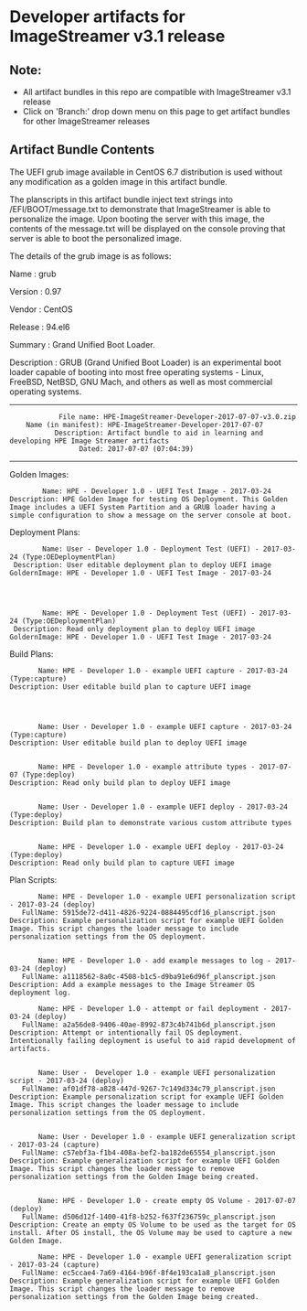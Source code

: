 # Developer artifacts for ImageStreamer v3.1 release

## Note: 
- All artifact bundles in this repo are compatible with ImageStreamer v3.1 release
- Click on 'Branch:' drop down menu on this page to get artifact bundles for other ImageStreamer releases

## Artifact Bundle Contents

The UEFI grub image available in CentOS 6.7 distribution is used without any modification as a golden image in this artifact bundle. 

The planscripts in this artifact bundle inject text strings into /EFI/BOOT/message.txt to demonstrate that ImageStreamer is able to personalize the image. Upon booting the server with this image, the contents of the message.txt will be displayed on the console proving that server is able to boot the personalized image.

The details of the grub image is as follows:

Name : grub

Version : 0.97

Vendor : CentOS

Release : 94.el6

Summary : Grand Unified Boot Loader.

Description : GRUB (Grand Unified Boot Loader) is an experimental boot loader capable of booting into most free operating systems - Linux, FreeBSD, NetBSD, GNU Mach, and others as well as most commercial operating systems.


--------------------------------------------------------------------------------

	            File name: HPE-ImageStreamer-Developer-2017-07-07-v3.0.zip
		Name (in manifest): HPE-ImageStreamer-Developer-2017-07-07
		       Description: Artifact bundle to aid in learning and developing HPE Image Streamer artifacts		       
		             Dated: 2017-07-07 (07:04:39)

--------------------------------------------------------------------------------


Golden Images:


	        Name: HPE - Developer 1.0 - UEFI Test Image - 2017-03-24
	Description: HPE Golden Image for testing OS Deployment. This Golden Image includes a UEFI System Partition and a GRUB loader having a simple configuration to show a message on the server console at boot. 



Deployment Plans:


	        Name: User - Developer 1.0 - Deployment Test (UEFI) - 2017-03-24 (Type:OEDeploymentPlan)
	 Description: User editable deployment plan to deploy UEFI image
	GoldernImage: HPE - Developer 1.0 - UEFI Test Image - 2017-03-24




	        Name: HPE - Developer 1.0 - Deployment Test (UEFI) - 2017-03-24 (Type:OEDeploymentPlan)
	 Description: Read only deployment plan to deploy UEFI image
	GoldernImage: HPE - Developer 1.0 - UEFI Test Image - 2017-03-24





Build Plans:


	       Name: HPE - Developer 1.0 - example UEFI capture - 2017-03-24 (Type:capture)
	Description: User editable build plan to capture UEFI image




	       Name: User - Developer 1.0 - example UEFI capture - 2017-03-24 (Type:capture)
	Description: User editable build plan to deploy UEFI image


	       Name: HPE - Developer 1.0 - example attribute types - 2017-07-07 (Type:deploy)
	Description: Read only build plan to deploy UEFI image


	       Name: User - Developer 1.0 - example UEFI deploy - 2017-03-24 (Type:deploy)
	Description: Build plan to demonstrate various custom attribute types


	       Name: HPE - Developer 1.0 - example UEFI deploy - 2017-03-24 (Type:deploy)
	Description: Read only build plan to capture UEFI image



Plan Scripts:

	       Name: HPE - Developer 1.0 - example UEFI personalization script - 2017-03-24 (deploy)
	   FullName: 5915de72-d411-4826-9224-0884495cdf16_planscript.json
	Description: Example personalization script for example UEFI Golden Image. This script changes the loader message to include personalization settings from the OS deployment.


	       Name: HPE - Developer 1.0 - add example messages to log - 2017-03-24 (deploy)
	   FullName: a1118562-8a0c-4508-b1c5-d9ba91e6d96f_planscript.json
	Description: Add a example messages to the Image Streamer OS deployment log.

	       Name: HPE - Developer 1.0 - attempt or fail deployment - 2017-03-24 (deploy)
	   FullName: a2a56de8-9406-40ae-8992-873c4b741b6d_planscript.json
	Description: Attempt or intentionally fail OS deployment. Intentionally failing deployment is useful to aid rapid development of artifacts.


	       Name: User -  Developer 1.0 - example UEFI personalization script - 2017-03-24 (deploy)
	   FullName: af01df78-a828-447d-9267-7c149d334c79_planscript.json
	Description: Example personalization script for example UEFI Golden Image. This script changes the loader message to include personalization settings from the OS deployment.


	       Name: User - Developer 1.0 - example UEFI generalization script - 2017-03-24 (capture)
	   FullName: c57ebf3a-f1b4-408a-bef2-ba182de65554_planscript.json
	Description: Example generalization script for example UEFI Golden Image. This script changes the loader message to remove personalization settings from the Golden Image being created.


	       Name: HPE - Developer 1.0 - create empty OS Volume - 2017-07-07 (deploy)
	   FullName: d506d12f-1400-41f8-b252-f637f236759c_planscript.json
	Description: Create an empty OS Volume to be used as the target for OS install. After OS install, the OS Volume may be used to capture a new Golden Image.

	       Name: HPE - Developer 1.0 - example UEFI generalization script - 2017-03-24 (capture)
	   FullName: ec5ccae4-7a69-4164-b96f-8f4e193ca1a8_planscript.json
	Description: Example generalization script for example UEFI Golden Image. This script changes the loader message to remove personalization settings from the Golden Image being created.






